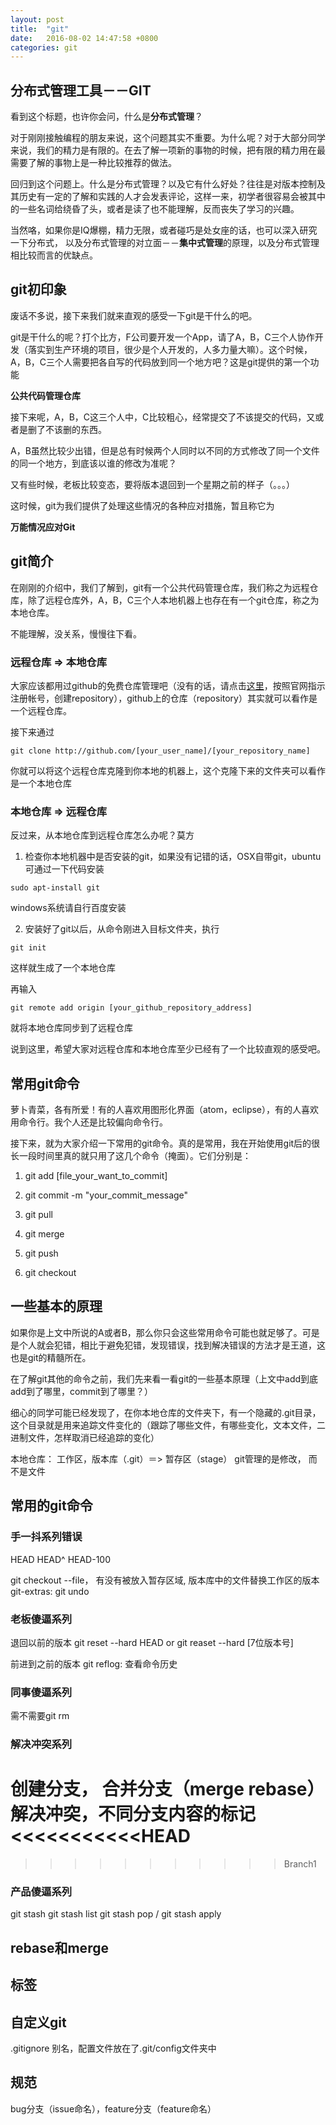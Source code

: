 ```yaml
---
layout: post
title:  "git"
date:   2016-08-02 14:47:58 +0800
categories: git
---
```


## 分布式管理工具－－GIT

看到这个标题，也许你会问，什么是**分布式管理**？

对于刚刚接触编程的朋友来说，这个问题其实不重要。为什么呢？对于大部分同学来说，我们的精力是有限的。在去了解一项新的事物的时候，把有限的精力用在最需要了解的事物上是一种比较推荐的做法。

回归到这个问题上。什么是分布式管理？以及它有什么好处？往往是对版本控制及其历史有一定的了解和实践的人才会发表评论，这样一来，初学者很容易会被其中的一些名词给绕昏了头，或者是读了也不能理解，反而丧失了学习的兴趣。

当然咯，如果你是IQ爆棚，精力无限，或者碰巧是处女座的话，也可以深入研究一下分布式， 以及分布式管理的对立面－－**集中式管理**的原理，以及分布式管理相比较而言的优缺点。


## git初印象

废话不多说，接下来我们就来直观的感受一下git是干什么的吧。

git是干什么的呢？打个比方，F公司要开发一个App，请了A，B，C三个人协作开发（落实到生产环境的项目，很少是个人开发的，人多力量大嘛）。这个时候，A，B，C三个人需要把各自写的代码放到同一个地方吧？这是git提供的第一个功能

**公共代码管理仓库**

接下来呢，A，B，C这三个人中，C比较粗心，经常提交了不该提交的代码，又或者是删了不该删的东西。

A，B虽然比较少出错，但是总有时候两个人同时以不同的方式修改了同一个文件的同一个地方，到底该以谁的修改为准呢？

又有些时候，老板比较变态，要将版本退回到一个星期之前的样子（。。。）

这时候，git为我们提供了处理这些情况的各种应对措施，暂且称它为

**万能情况应对Git**


## git简介

在刚刚的介绍中，我们了解到，git有一个公共代码管理仓库，我们称之为远程仓库，除了远程仓库外，A，B，C三个人本地机器上也存在有一个git仓库，称之为本地仓库。

不能理解，没关系，慢慢往下看。

### 远程仓库 => 本地仓库

大家应该都用过github的免费仓库管理吧（没有的话，请点击[这里](http://github.com)，按照官网指示注册帐号，创建repository），github上的仓库（repository）其实就可以看作是一个远程仓库。

接下来通过
```
git clone http://github.com/[your_user_name]/[your_repository_name]
```
你就可以将这个远程仓库克隆到你本地的机器上，这个克隆下来的文件夹可以看作是一个本地仓库

### 本地仓库 => 远程仓库

反过来，从本地仓库到远程仓库怎么办呢？莫方

1. 检查你本地机器中是否安装的git，如果没有记错的话，OSX自带git，ubuntu可通过一下代码安装
```
sudo apt-install git
```

windows系统请自行百度安装

2. 安装好了git以后，从命令刚进入目标文件夹，执行
```
git init
```
这样就生成了一个本地仓库

再输入
```
git remote add origin [your_github_repository_address]
```
就将本地仓库同步到了远程仓库

说到这里，希望大家对远程仓库和本地仓库至少已经有了一个比较直观的感受吧。


## 常用git命令

萝卜青菜，各有所爱！有的人喜欢用图形化界面（atom，eclipse），有的人喜欢用命令行。我个人还是比较偏向命令行。

接下来，就为大家介绍一下常用的git命令。真的是常用，我在开始使用git后的很长一段时间里真的就只用了这几个命令（掩面）。它们分别是：

1. git add [file_your_want_to_commit]

2. git commit -m "your_commit_message"

3. git pull

4. git merge

5. git push

6. git checkout


## 一些基本的原理

如果你是上文中所说的A或者B，那么你只会这些常用命令可能也就足够了。可是是个人就会犯错，相比于避免犯错，发现错误，找到解决错误的方法才是王道，这也是git的精髓所在。

在了解git其他的命令之前，我们先来看一看git的一些基本原理（上文中add到底add到了哪里，commit到了哪里？）

细心的同学可能已经发现了，在你本地仓库的文件夹下，有一个隐藏的.git目录，这个目录就是用来追踪文件变化的（跟踪了哪些文件，有哪些变化，文本文件，二进制文件，怎样取消已经追踪的变化）

本地仓库： 工作区，版本库（.git）＝> 暂存区（stage）
git管理的是修改， 而不是文件


## 常用的git命令

### 手一抖系列错误
HEAD
HEAD^
HEAD-100

git checkout --file， 有没有被放入暂存区域, 版本库中的文件替换工作区的版本
git-extras: git undo

### 老板傻逼系列
退回以前的版本
git reset --hard HEAD or git reaset --hard [7位版本号]

前进到之前的版本
git reflog: 查看命令历史

### 同事傻逼系列
需不需要git rm

### 解决冲突系列
创建分支， 合并分支（merge rebase）
解决冲突，不同分支内容的标记
<<<<<<<<<<<HEAD
===========
>>>>>>>>>>>Branch1

### 产品傻逼系列
git stash
git stash list
git stash pop / git stash apply


## rebase和merge


## 标签

## 自定义git
.gitignore
别名，配置文件放在了.git/config文件夹中

## 规范
bug分支（issue命名），feature分支（feature命名）



